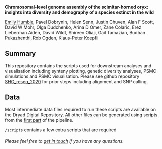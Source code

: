 **Chromosomal-level genome assembly of the scimitar-horned oryx: insights into diversity and demography of a species extinct in the wild**

[Emily Humble](http:/elhumble.github.io/), Pavel Dobrynin, Helen Senn, Justin Chuven, Alan F Scott, David W Mohr, Olga Dudchenko, Arina D Omer, Zane Colaric, Erez Lieberman Aiden, David Wildt, Shireen Oliaji, Gail Tamazian, Budhan Pukazhenthi, Rob Ogden, Klaus-Peter Koepfli

**Summary**
-------------
This repository contains the scripts used for downstream analyses and visualisation including synteny plotting, genetic diversity analyses, PSMC simulations and PSMC visualisation. Please see github repository [SHO_reseq_2020](https://github.com/elhumble/SHO_reseq_2020) for prior steps including alignment and SNP calling.

**Data**
-------------
Most intermediate data files required to run these scripts are available on the Dryad Digital Repository. All other files can be generated using scripts from the [first part](https://github.com/elhumble/SHO_reseq_2020) of the pipeline.  

`/scripts` contains a few extra scripts that are required

###### Please feel free to [get in touch](mailto:emily.humble@ed.ac.uk) if you have any questions.
